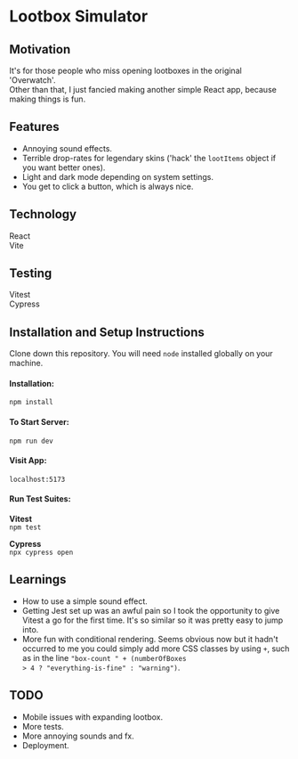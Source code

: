 # Lootbox Simulator

## Motivation

It's for those people who miss opening lootboxes in the original 'Overwatch'.  
Other than that, I just fancied making another simple React app, because making things is fun.

## Features

- Annoying sound effects.
- Terrible drop-rates for legendary skins ('hack' the <code>lootItems</code> object if you want better ones).
- Light and dark mode depending on system settings.
- You get to click a button, which is always nice.

## Technology

React  
Vite

## Testing

Vitest  
Cypress

## Installation and Setup Instructions

Clone down this repository. You will need `node` installed globally on your machine.

#### Installation:

`npm install`

#### To Start Server:

`npm run dev`

#### Visit App:

`localhost:5173`

#### Run Test Suites:

**Vitest**  
`npm test`

**Cypress**  
`npx cypress open`

## Learnings

- How to use a simple sound effect.
- Getting Jest set up was an awful pain so I took the opportunity to give Vitest a go for the first time. It's so similar so it was pretty easy to jump into.
- More fun with conditional rendering. Seems obvious now but it hadn't occurred to me you could simply add more CSS classes by using <code>+</code>, such as in the line <code>"box-count " + (numberOfBoxes > 4 ? "everything-is-fine" : "warning")</code>.

## TODO

- Mobile issues with expanding lootbox.
- More tests.
- More annoying sounds and fx.
- Deployment.
